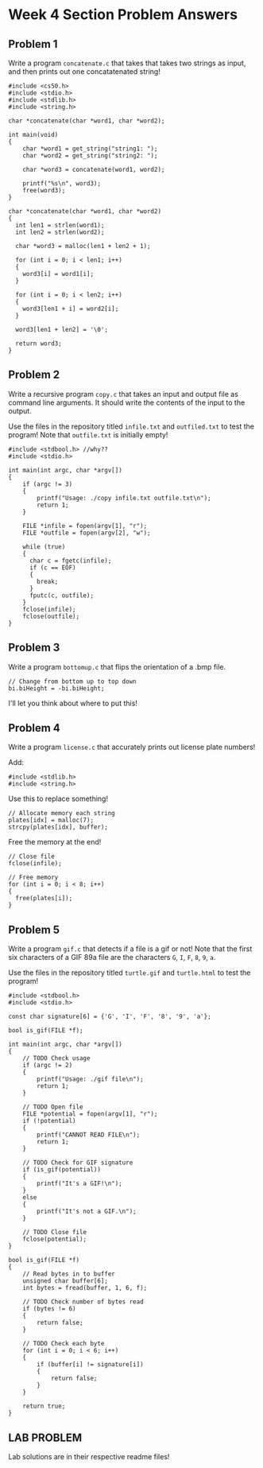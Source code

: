 # Week 4 Section Problem Answers

## **Problem 1**

Write a program  `concatenate.c` that takes that takes two strings as input, and then prints out one concatatenated string!

```
#include <cs50.h>
#include <stdio.h>
#include <stdlib.h>
#include <string.h>

char *concatenate(char *word1, char *word2);

int main(void)
{
    char *word1 = get_string("string1: ");
    char *word2 = get_string("string2: ");

    char *word3 = concatenate(word1, word2);

    printf("%s\n", word3);
    free(word3);
}

char *concatenate(char *word1, char *word2)
{
  int len1 = strlen(word1);
  int len2 = strlen(word2);

  char *word3 = malloc(len1 + len2 + 1);

  for (int i = 0; i < len1; i++)
  {
    word3[i] = word1[i];
  }

  for (int i = 0; i < len2; i++)
  {
    word3[len1 + i] = word2[i];
  }

  word3[len1 + len2] = '\0';

  return word3;
}
```


## **Problem 2**

Write a recursive program `copy.c` that takes an input and output file as command line arguments. It should write the contents of the input to the output.

Use the files in the repository titled `infile.txt` and `outfiled.txt` to test the program! Note that `outfile.txt` is initially empty!

```
#include <stdbool.h> //why??
#include <stdio.h>

int main(int argc, char *argv[])
{
    if (argc != 3)
    {
        printf("Usage: ./copy infile.txt outfile.txt\n");
        return 1;
    }

    FILE *infile = fopen(argv[1], "r");
    FILE *outfile = fopen(argv[2], "w");

    while (true)
    {
      char c = fgetc(infile);
      if (c == EOF)
      {
        break;
      }
      fputc(c, outfile);
    }
    fclose(infile);
    fclose(outfile);
}
```


## **Problem 3**

Write a program `bottomup.c` that flips the orientation of a .bmp file.

```
// Change from bottom up to top down
bi.biHeight = -bi.biHeight;
```
I'll let you think about where to put this!

## **Problem 4**

Write a program `license.c` that accurately prints out license plate numbers!

Add:
```
#include <stdlib.h>
#include <string.h>
```

Use this to replace something!
```
// Allocate memory each string
plates[idx] = malloc(7);
strcpy(plates[idx], buffer);
```

Free the memory at the end!
```
// Close file
fclose(infile);

// Free memory
for (int i = 0; i < 8; i++)
{
  free(plates[i]);
}
```

## **Problem 5**

Write a program `gif.c` that detects if a file is a gif or not! Note that the first six characters of a GIF 89a file are the characters `G`, `I`, `F`, `8`, `9`, `a`.

Use the files in the repository titled `turtle.gif` and `turtle.html` to test the program!

```
#include <stdbool.h>
#include <stdio.h>

const char signature[6] = {'G', 'I', 'F', '8', '9', 'a'};

bool is_gif(FILE *f);

int main(int argc, char *argv[])
{
    // TODO Check usage
    if (argc != 2)
    {
        printf("Usage: ./gif file\n");
        return 1;
    }

    // TODO Open file
    FILE *potential = fopen(argv[1], "r");
    if (!potential)
    {
        printf("CANNOT READ FILE\n");
        return 1;
    }

    // TODO Check for GIF signature
    if (is_gif(potential))
    {
        printf("It's a GIF!\n");
    }
    else
    {
        printf("It's not a GIF.\n");
    }

    // TODO Close file
    fclose(potential);
}

bool is_gif(FILE *f)
{
    // Read bytes in to buffer
    unsigned char buffer[6];
    int bytes = fread(buffer, 1, 6, f);

    // TODO Check number of bytes read
    if (bytes != 6)
    {
        return false;
    }

    // TODO Check each byte
    for (int i = 0; i < 6; i++)
    {
        if (buffer[i] != signature[i])
        {
            return false;
        }
    }

    return true;
}
```

## **LAB PROBLEM**

Lab solutions are in their respective readme files!
